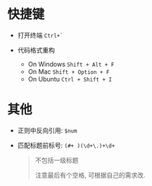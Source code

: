 # 快捷键

* 打开终端 ```Ctrl+` ```

* 代码格式重构
  * On Windows `Shift + Alt + F`
  * On Mac `Shift + Option + F`
  * On Ubuntu `Ctrl + Shift + I`

# 其他

* 正则中反向引用: `$num`

* 匹配标题前标号: `(#+ )(\d+\.)+\d+ `

  > 不包括一级标题
  >
  > 注意最后有个空格, 可根据自己的需求改.